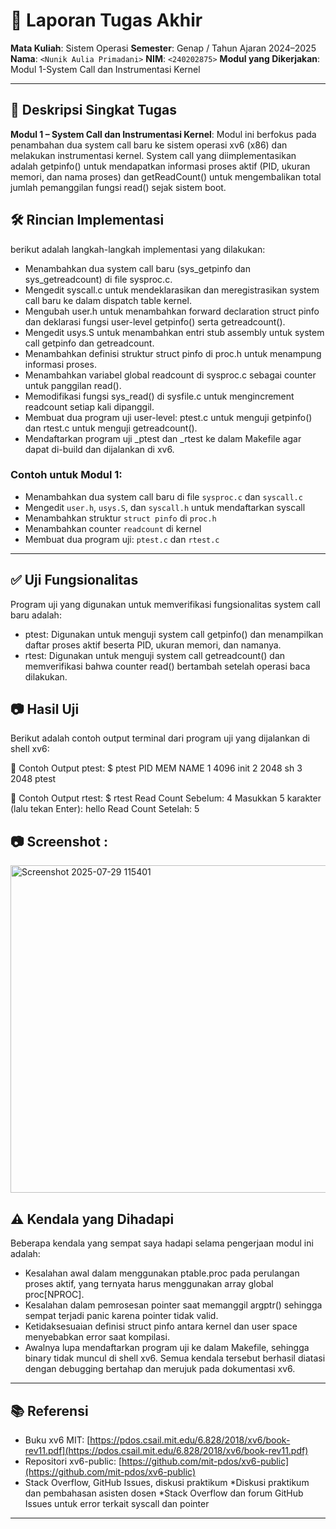 # 📝 Laporan Tugas Akhir

**Mata Kuliah**: Sistem Operasi
**Semester**: Genap / Tahun Ajaran 2024–2025
**Nama**: `<Nunik Aulia Primadani>`
**NIM**: `<240202875>`
**Modul yang Dikerjakan**:
Modul 1-System Call dan Instrumentasi Kernel

---

## 📌 Deskripsi Singkat Tugas

**Modul 1 – System Call dan Instrumentasi Kernel**:
  Modul ini berfokus pada penambahan dua system call baru ke sistem operasi xv6 (x86) dan melakukan instrumentasi kernel. System call yang diimplementasikan adalah getpinfo() untuk mendapatkan informasi proses aktif (PID, ukuran memori, dan nama proses) dan getReadCount() untuk mengembalikan total jumlah pemanggilan fungsi read() sejak sistem boot.
  
## 🛠️ Rincian Implementasi

berikut adalah langkah-langkah implementasi yang dilakukan:
- Menambahkan dua system call baru (sys_getpinfo dan sys_getreadcount) di     file sysproc.c.
- Mengedit syscall.c untuk mendeklarasikan dan meregistrasikan system call    baru ke dalam dispatch table kernel.
- Mengubah user.h untuk menambahkan forward declaration struct pinfo dan      deklarasi fungsi user-level getpinfo() serta getreadcount().
- Mengedit usys.S untuk menambahkan entri stub assembly untuk system call     getpinfo dan getreadcount.
- Menambahkan definisi struktur struct pinfo di proc.h untuk menampung        informasi proses.
- Menambahkan variabel global readcount di sysproc.c sebagai counter untuk    panggilan read().
- Memodifikasi fungsi sys_read() di sysfile.c untuk mengincrement readcount   setiap kali dipanggil.
- Membuat dua program uji user-level: ptest.c untuk menguji getpinfo() dan    rtest.c untuk menguji getreadcount().
- Mendaftarkan program uji _ptest dan _rtest ke dalam Makefile agar dapat     di-build dan dijalankan di xv6.
  
### Contoh untuk Modul 1:

* Menambahkan dua system call baru di file `sysproc.c` dan `syscall.c`
* Mengedit `user.h`, `usys.S`, dan `syscall.h` untuk mendaftarkan syscall
* Menambahkan struktur `struct pinfo` di `proc.h`
* Menambahkan counter `readcount` di kernel
* Membuat dua program uji: `ptest.c` dan `rtest.c`
---

## ✅ Uji Fungsionalitas
Program uji yang digunakan untuk memverifikasi fungsionalitas system call    baru adalah:
- ptest: Digunakan untuk menguji system call getpinfo() dan menampilkan        daftar proses aktif beserta PID, ukuran memori, dan namanya.
- rtest: Digunakan untuk menguji system call getreadcount() dan                memverifikasi bahwa counter read() bertambah setelah operasi baca            dilakukan.

## 📷 Hasil Uji
Berikut adalah contoh output terminal dari program uji yang dijalankan di shell xv6:

📍 Contoh Output ptest:
$ ptest
PID	MEM	NAME
1	4096	init
2	2048	sh
3	2048	ptest

📍 Contoh Output rtest:
$ rtest
Read Count Sebelum: 4
Masukkan 5 karakter (lalu tekan Enter): hello
Read Count Setelah: 5

## 📷 Screenshot :
<img width="961" height="524" alt="Screenshot 2025-07-29 115401" src="https://github.com/user-attachments/assets/ac65bb5c-2f45-4243-8685-c87d6796be0f" />

## ⚠️ Kendala yang Dihadapi

Beberapa kendala yang sempat saya hadapi selama pengerjaan modul ini adalah:
- Kesalahan awal dalam menggunakan ptable.proc pada perulangan proses aktif,   yang ternyata harus menggunakan array global proc[NPROC].
- Kesalahan dalam pemrosesan pointer saat memanggil argptr() sehingga sempat   terjadi panic karena pointer tidak valid.
- Ketidaksesuaian definisi struct pinfo antara kernel dan user space           menyebabkan error saat kompilasi.
- Awalnya lupa mendaftarkan program uji ke dalam Makefile, sehingga binary     tidak muncul di shell xv6.
Semua kendala tersebut berhasil diatasi dengan debugging bertahap dan merujuk pada dokumentasi xv6.

---

## 📚 Referensi

* Buku xv6 MIT: [https://pdos.csail.mit.edu/6.828/2018/xv6/book-rev11.pdf](https://pdos.csail.mit.edu/6.828/2018/xv6/book-rev11.pdf)
* Repositori xv6-public: [https://github.com/mit-pdos/xv6-public](https://github.com/mit-pdos/xv6-public)
* Stack Overflow, GitHub Issues, diskusi praktikum
*Diskusi praktikum dan pembahasan asisten dosen
*Stack Overflow dan forum GitHub Issues untuk error terkait syscall dan pointer
---

